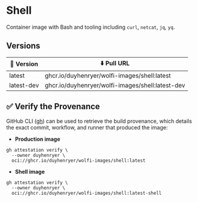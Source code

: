 # Shell

Container image with Bash and tooling including `curl`, `netcat`, `jq`, `yq`.

## Versions

| 📌 Version | ⬇️ Pull URL                                       |
| ---------- | ------------------------------------------------ |
| latest     | ghcr.io/duyhenryer/wolfi-images/shell:latest     |
| latest-dev | ghcr.io/duyhenryer/wolfi-images/shell:latest-dev |

## ✅ Verify the Provenance

GitHub CLI ([gh](https://cli.github.com/)) can be used to retrieve the build
provenance, which details the exact commit, workflow, and runner that produced
the image:

- **Production image**

```shell
gh attestation verify \
  --owner duyhenryer \
  oci://ghcr.io/duyhenryer/wolfi-images/shell:latest
```

- **Shell image**

```shell
gh attestation verify \
  --owner duyhenryer \
  oci://ghcr.io/duyhenryer/wolfi-images/shell:latest-shell
```
